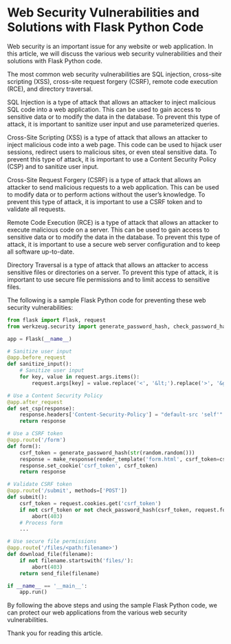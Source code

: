 # Web Security Vulnerabilities and Solutions with Flask Python Code

Web security is an important issue for any website or web application. In this article, we will discuss the various web security vulnerabilities and their solutions with Flask Python code.

The most common web security vulnerabilities are SQL injection, cross-site scripting (XSS), cross-site request forgery (CSRF), remote code execution (RCE), and directory traversal.

SQL Injection is a type of attack that allows an attacker to inject malicious SQL code into a web application. This can be used to gain access to sensitive data or to modify the data in the database. To prevent this type of attack, it is important to sanitize user input and use parameterized queries.

Cross-Site Scripting (XSS) is a type of attack that allows an attacker to inject malicious code into a web page. This code can be used to hijack user sessions, redirect users to malicious sites, or even steal sensitive data. To prevent this type of attack, it is important to use a Content Security Policy (CSP) and to sanitize user input.

Cross-Site Request Forgery (CSRF) is a type of attack that allows an attacker to send malicious requests to a web application. This can be used to modify data or to perform actions without the user’s knowledge. To prevent this type of attack, it is important to use a CSRF token and to validate all requests.

Remote Code Execution (RCE) is a type of attack that allows an attacker to execute malicious code on a server. This can be used to gain access to sensitive data or to modify the data in the database. To prevent this type of attack, it is important to use a secure web server configuration and to keep all software up-to-date.

Directory Traversal is a type of attack that allows an attacker to access sensitive files or directories on a server. To prevent this type of attack, it is important to use secure file permissions and to limit access to sensitive files.

The following is a sample Flask Python code for preventing these web security vulnerabilities:

```python
from flask import Flask, request
from werkzeug.security import generate_password_hash, check_password_hash

app = Flask(__name__)

# Sanitize user input
@app.before_request
def sanitize_input():
    # Sanitize user input
    for key, value in request.args.items():
        request.args[key] = value.replace('<', '&lt;').replace('>', '&gt;')

# Use a Content Security Policy
@app.after_request
def set_csp(response):
    response.headers['Content-Security-Policy'] = "default-src 'self'"
    return response

# Use a CSRF token
@app.route('/form')
def form():
    csrf_token = generate_password_hash(str(random.random()))
    response = make_response(render_template('form.html', csrf_token=csrf_token))
    response.set_cookie('csrf_token', csrf_token)
    return response

# Validate CSRF token
@app.route('/submit', methods=['POST'])
def submit():
    csrf_token = request.cookies.get('csrf_token')
    if not csrf_token or not check_password_hash(csrf_token, request.form.get('csrf_token')):
        abort(403)
    # Process form
    ...

# Use secure file permissions
@app.route('/files/<path:filename>')
def download_file(filename):
    if not filename.startswith('files/'):
        abort(403)
    return send_file(filename)

if __name__ == '__main__':
    app.run()

```

By following the above steps and using the sample Flask Python code, we can protect our web applications from the various web security vulnerabilities.

Thank you for reading this article.